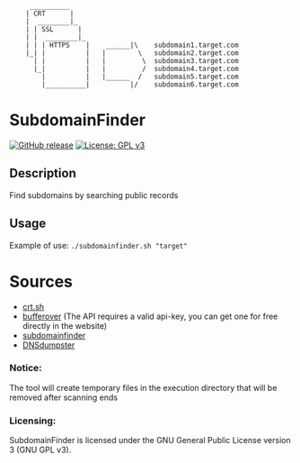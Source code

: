 ```shell
     __________
    | CRT      |
    |  ________|_
    | | SSL      |
    | |  ________|_
    | | | HTTPS    |    ______|\    subdomain1.target.com
    |_| |          |   |        \   subdomain2.target.com
      | |          |   |         \  subdomain3.target.com
      |_|          |   |         /  subdomain4.target.com
        |          |   |______  /   subdomain5.target.com
        |__________|          |/    subdomain6.target.com
```
# SubdomainFinder

[![GitHub release](https://img.shields.io/github/v/release/matthernet/SubdomainCertificate)](https://github.com/matthernet/SubdomainCertificate/releases/)
[![License: GPL v3](https://img.shields.io/github/license/matthernet/SubdomainFinder)](https://img.shields.io/github/license/matthernet/SubdomainFinder)

## Description
Find subdomains by searching public records

## Usage
Example of use: `./subdomainfinder.sh "target"`

# Sources 
- [crt.sh](https://crt.sh)
- [bufferover](https://tls.bufferover.run/) (The API requires a valid api-key, you can get one for free directly in the website)
- [subdomainfinder](https://subdomainfinder.c99.nl)
- [DNSdumpster](https://dnsdumpster.com)

### Notice:
The tool will create temporary files in the execution directory that will be removed after scanning ends

### Licensing:
SubdomainFinder is licensed under the GNU General Public License version 3 (GNU GPL v3).
